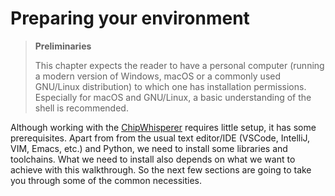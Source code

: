 # Preparing your environment

> **Preliminaries**
>  
> This chapter expects the reader to have a personal computer (running a modern
> version of Windows, macOS or a commonly used GNU/Linux distribution) to which
> one has installation permissions. Especially for macOS and GNU/Linux, a basic
> understanding of the shell is recommended.

Although working with the
[ChipWhisperer](https://github.com/newaetech/chipwhisperer) requires little
setup, it has some prerequisites. Apart from from the usual text editor/IDE
(VSCode, IntelliJ, VIM, Emacs, etc.) and Python, we need to install some
libraries and toolchains. What we need to install also depends on what we want
to achieve with this walkthrough. So the next few sections are going to take you
through some of the common necessities.
